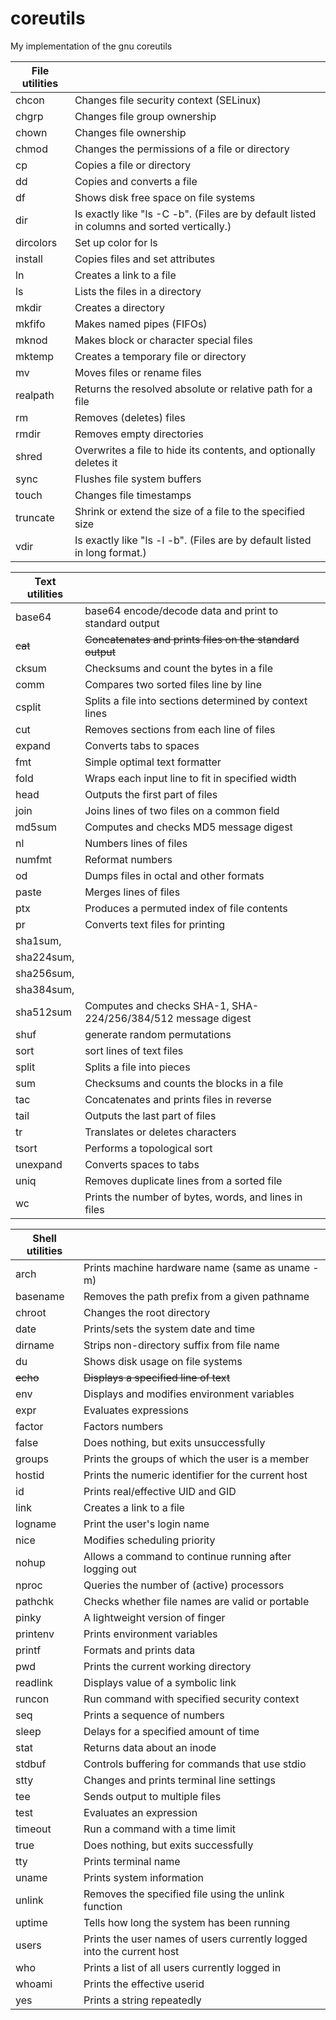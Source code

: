 # coreutils
My implementation of the gnu coreutils

|File utilities| |
|-------|------|
|chcon |	Changes file security context (SELinux)
|chgrp | Changes file group ownership
|chown | Changes file ownership
|chmod | Changes the permissions of a file or directory
|cp | Copies a file or directory
|dd | Copies and converts a file
|df | Shows disk free space on file systems
|dir | Is exactly like "ls -C -b". (Files are by default listed in columns and sorted vertically.)
|dircolors | Set up color for ls
|install | Copies files and set attributes
|ln | Creates a link to a file
|ls | Lists the files in a directory
|mkdir | Creates a directory
|mkfifo | Makes named pipes (FIFOs)
|mknod | Makes block or character special files
|mktemp | Creates a temporary file or directory
|mv | Moves files or rename files
|realpath | Returns the resolved absolute or relative path for a file
|rm | Removes (deletes) files
|rmdir | Removes empty directories
|shred | Overwrites a file to hide its contents, and optionally deletes it
|sync | Flushes file system buffers
|touch | Changes file timestamps
|truncate | Shrink or extend the size of a file to the specified size
|vdir | Is exactly like "ls -l -b". (Files are by default listed in long format.)

|Text utilities| |
|------|-----|
|base64 | base64 encode/decode data and print to standard output
|~~cat~~ | ~~Concatenates and prints files on the standard output~~
|cksum | Checksums and count the bytes in a file
|comm | Compares two sorted files line by line
|csplit | Splits a file into sections determined by context lines
|cut | Removes sections from each line of files
|expand | Converts tabs to spaces
|fmt | Simple optimal text formatter
|fold | Wraps each input line to fit in specified width
|head | Outputs the first part of files
|join | Joins lines of two files on a common field
|md5sum | Computes and checks MD5 message digest
|nl | Numbers lines of files
|numfmt | Reformat numbers
|od | Dumps files in octal and other formats
|paste | Merges lines of files
|ptx | Produces a permuted index of file contents
|pr | Converts text files for printing
|sha1sum,|
|sha224sum,|
|sha256sum,|
|sha384sum,|
|sha512sum | Computes and checks SHA-1, SHA-224/256/384/512 message digest
|shuf | generate random permutations
|sort | sort lines of text files
|split | Splits a file into pieces
|sum | Checksums and counts the blocks in a file
|tac | Concatenates and prints files in reverse
|tail | Outputs the last part of files
|tr | Translates or deletes characters
|tsort | Performs a topological sort
|unexpand | Converts spaces to tabs
|uniq | Removes duplicate lines from a sorted file
|wc | Prints the number of bytes, words, and lines in files

|Shell utilities | |
|----|----|
|arch | Prints machine hardware name (same as uname -m)
|basename | Removes the path prefix from a given pathname
|chroot | Changes the root directory
|date | Prints/sets the system date and time
|dirname | Strips non-directory suffix from file name
|du | Shows disk usage on file systems
|~~echo~~ | ~~Displays a specified line of text~~
|env | Displays and modifies environment variables
|expr | Evaluates expressions
|factor | Factors numbers
|false | Does nothing, but exits unsuccessfully
|groups | Prints the groups of which the user is a member
|hostid | Prints the numeric identifier for the current host
|id | Prints real/effective UID and GID
|link | Creates a link to a file
|logname | Print the user's login name
|nice | Modifies scheduling priority
|nohup | Allows a command to continue running after logging out
|nproc | Queries the number of (active) processors
|pathchk | Checks whether file names are valid or portable
|pinky | A lightweight version of finger
|printenv | Prints environment variables
|printf | Formats and prints data
|pwd | Prints the current working directory
|readlink | Displays value of a symbolic link
|runcon | Run command with specified security context
|seq | Prints a sequence of numbers
|sleep | Delays for a specified amount of time
|stat | Returns data about an inode
|stdbuf | Controls buffering for commands that use stdio
|stty | Changes and prints terminal line settings
|tee | Sends output to multiple files
|test | Evaluates an expression
|timeout | Run a command with a time limit
|true | Does nothing, but exits successfully
|tty | Prints terminal name
|uname | Prints system information
|unlink | Removes the specified file using the unlink function
|uptime | Tells how long the system has been running
|users | Prints the user names of users currently logged into the current host
|who | Prints a list of all users currently logged in
|whoami | Prints the effective userid
|yes | Prints a string repeatedly
